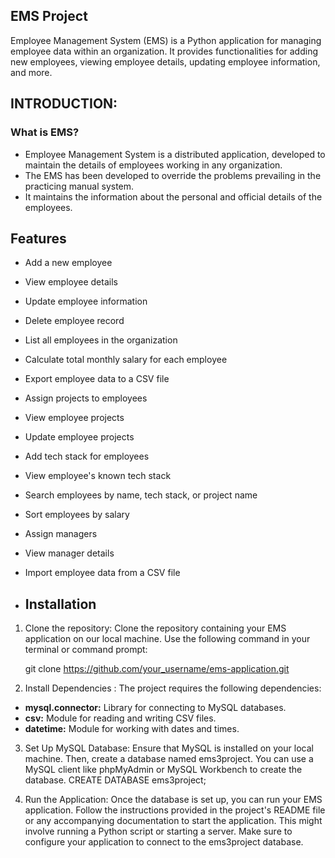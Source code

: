 ## EMS Project
Employee Management System (EMS) is a Python application for managing employee data within an organization. It provides functionalities for adding new employees, viewing employee details, updating employee information, and more.

## INTRODUCTION:
### What is EMS?
 - Employee Management System is a distributed application, developed to maintain the details of employees working in any organization.
 - The EMS has been developed to override the problems prevailing in the practicing manual system.
 - It maintains the information about the personal and official details of the employees.

## Features
- Add a new employee
- View employee details
- Update employee information
- Delete employee record
- List all employees in the organization
- Calculate total monthly salary for each employee
- Export employee data to a CSV file
- Assign projects to employees
- View employee projects
- Update employee projects
- Add tech stack for employees
- View employee's known tech stack
- Search employees by name, tech stack, or project name
- Sort employees by salary
- Assign managers
- View manager details
- Import employee data from a CSV file

- ## Installation
1. Clone the repository:
    Clone the repository containing your EMS application on our local machine. Use the following command in your terminal or command prompt: 
   
   git clone https://github.com/your_username/ems-application.git

2. Install Dependencies :
The project requires the following dependencies:

- **mysql.connector:** Library for connecting to MySQL databases.
- **csv:** Module for reading and writing CSV files.
- **datetime:** Module for working with dates and times.

3.  Set Up MySQL Database:
Ensure that MySQL is installed on your local machine. Then, create a database named ems3project. You can use a MySQL client like phpMyAdmin or MySQL Workbench to create the database.
CREATE DATABASE ems3project;

4. Run the Application:
Once the database is set up, you can run your EMS application. Follow the instructions provided in the project's README file or any accompanying documentation to start the application. This might involve running a Python script or starting a server. Make sure to configure your application to connect to the ems3project database.

